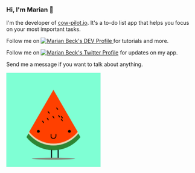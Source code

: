 ### Hi, I'm Marian 👋

I'm the developer of [cow-pilot.io](https://www.cow-pilot.io). It's a to-do list app that helps you focus on your most important tasks.

Follow me on <a href="https://dev.to/isarisariver">
  <img src="https://d2fltix0v2e0sb.cloudfront.net/dev-badge.svg" alt="Marian Beck's DEV Profile" height="30" width="30">
</a> for tutorials and more.

Follow me on <a href="https://twitter.com/cowpilotio"><img src="https://1000logos.net/wp-content/uploads/2017/06/Twitter-Logo.png" alt="Marian Beck's Twitter Profile" width="30"></a> for updates on my app.
  
Send me a message if you want to talk about anything.

<img src="https://github.com/isarisariver/drawing-with-css/blob/master/images/melon.png" width="250px">

<!--
**isarisariver/isarisariver** is a ✨ _special_ ✨ repository because its `README.md` (this file) appears on your GitHub profile.

Here are some ideas to get you started:

- 🔭 I’m currently working on ...
- 🌱 I’m currently learning ...
- 👯 I’m looking to collaborate on ...
- 🤔 I’m looking for help with ...
- 💬 Ask me about ...
- 📫 How to reach me: ...
- 😄 Pronouns: ...
- ⚡ Fun fact: ...
-->
